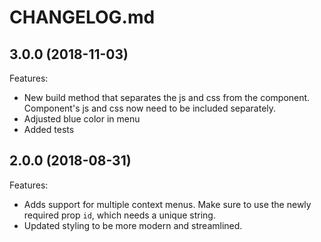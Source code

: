 # CHANGELOG.md

## 3.0.0 (2018-11-03)

Features:

- New build method that separates the js and css from the component. Component's js and css now need to be included separately.
- Adjusted blue color in menu
- Added tests

## 2.0.0 (2018-08-31)

Features:

- Adds support for multiple context menus. Make sure to use the newly required prop `id`, which needs a unique string.
- Updated styling to be more modern and streamlined.